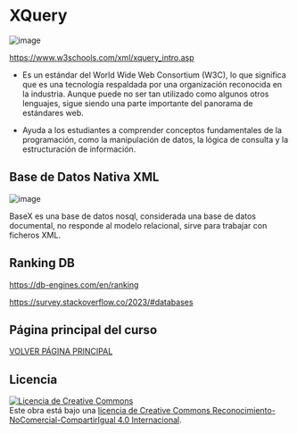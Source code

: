 # XQuery

![image](https://github.com/profeMelola/LM-06-2023-24/assets/91023374/db239a5b-a0cc-45f4-a1b7-a08c47992c0d)

https://www.w3schools.com/xml/xquery_intro.asp

- Es un estándar del World Wide Web Consortium (W3C), lo que significa que es una tecnología respaldada por una organización reconocida en la industria. Aunque puede no ser tan utilizado como algunos otros lenguajes, sigue siendo una parte importante del panorama de estándares web.

- Ayuda a los estudiantes a comprender conceptos fundamentales de la programación, como la manipulación de datos, la lógica de consulta y la estructuración de información.

## Base de Datos Nativa XML
![image](https://github.com/profeMelola/LM-06-2023-24/assets/91023374/43499f3e-78b7-4998-b2ea-11a6acee5eee)

BaseX es una base de datos nosql, considerada una base de datos documental, no responde al modelo relacional, sirve para trabajar con ficheros XML.

## Ranking DB

https://db-engines.com/en/ranking

https://survey.stackoverflow.co/2023/#databases

## Página principal del curso

[VOLVER PÁGINA PRINCIPAL](https://github.com/profeMelola/LM-00-2023-24)


## Licencia

<a rel="license" href="http://creativecommons.org/licenses/by-nc-sa/4.0/"><img alt="Licencia de Creative Commons" style="border-width:0" src="https://i.creativecommons.org/l/by-nc-sa/4.0/88x31.png" /></a><br />Este obra está bajo una <a rel="license" href="http://creativecommons.org/licenses/by-nc-sa/4.0/">licencia de Creative Commons Reconocimiento-NoComercial-CompartirIgual 4.0 Internacional</a>.
